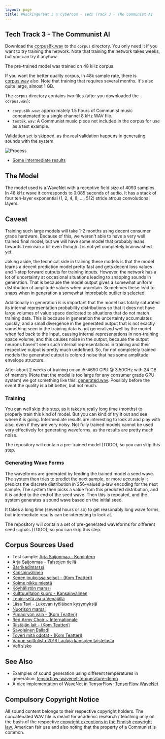 ```yaml
---
layout: page
title: #HackingGreat 3 @ Cybercom - Tech Track 3 - The Communist AI
---
```


## Tech Track 3 - The Communist AI

Download the [corpus8k.wav](https://drive.google.com/file/d/0B7ED5AY6wP1CcjR4U2pYTVlaOTg/view?usp=sharing) to the `corpus` directory. You only need it if you want to try training the network.
Note that training the network takes weeks, but you can try it anyhow.

The pre-trained model was trained on 48 kHz corpus.

If you want the better quality corpus, in 48k sample rate, there is [corpus.wav](https://drive.google.com/file/d/0B7ED5AY6wP1Cd1prV0N6SGhxZ0E/view?usp=sharing) also. Note that training that requires several months.
It's also quite large, almost 1 GB.

The `corpus` directory contains two files (after you downloaded the `corpus.wav`):

 * `corpus8k.wav`: approximately 1.5 hours of Communist music concatenated to a single channel 8 kHz WAV file.
 * `test8k.wav`: A Communist music piece not included in the corpus for use as a test example.

Validation set is skipped, as the real validation happens in generating sounds with the system.

![Process](https://cybercom-finland.github.io/hacking-great-3/t3-communist-ai/images/process.png "Process")

* [Some intermediate results](https://www.youtube.com/watch?v=kf2yrSmh3zw)

## The Model

The model used is a WaveNet with a receptive field size of 4093 samples. In 48 kHz wave it corresponds to 0.085 seconds of audio. It has a stack of four ten-layer exponential (1, 2, 4, 8, ..., 512) stride atrous convolutional layers.

## Caveat

Training such large models will take 1-2 months using decent consumer grade hardware. Because of this, we weren't
able to have a very well trained final model, but we will have some model that probably leans towards Leninism a bit
even though it is not yet completely brainwashed yet.

Joking aside, the technical side in training these models is that the model learns a decent prediction model
pretty fast and gets decent loss values and 1-step forward outputs for training inputs. However, the network
has a lot of uncertainty at occasional situations leading to snapping sounds in generation. That is because
the model output gives a somewhat uniform distribution of amplitude values when uncertain. Sometimes these
lead to snaps when in generation a somewhat improbable outlier is selected.

Additionally in generation is is important that the model has totally saturated its internal representation
probability distributions so that it does not have large volumes of value space dedicated to situations that
do not match training data. This is because in generation the uncertainty accumulates quickly, and a small
divergence in the generated output that is not exactly something seen in the training data is not generalized
well by the model when fed back to the input, causing internal representations in non-training space volume,
and this causes noise in the output, because the output neurons haven't seen such internal representations in
training and their respective output is pretty much undefined. So, for not completely trained models
the generated output is colored noise that has some amplitude envelope structure.

After about 2 weeks of training on an i5-4690 CPU @ 3.50GHz with 24 GB of memory (Note that the model is too large
for any consumer grade GPU system) we got something like this: [generated.wav](https://github.com/cybercom-finland/hacking-great-3/raw/master/t3-communist-ai/samples/generated.wav). Possibly before the event the quality is a bit better, but not much.

### Training

You can well skip this step, as it takes a really long time (months) to properly train this kind of model. But you can kind of try it out and see where it is going.
Intermediate results are interesting to look at and play with also, even if they are very noisy. Not fully trained models cannot be used very effectively for generating
waveforms, as the results are pretty much noise.

The repository will contain a pre-trained model (TODO), so you can skip this step.

### Generating Wave Forms

The waveforms are generated by feeding the trained model a seed wave. The system then tries to predict the next sample, or more accurately it predicts the discrete distribution
in 256-valued µ-law encoding for the next sample. The system then picks a value from this predicted distribution, and it is added to the end of the seed wave.
Then this is repeated, and the system generates a sound wave based on the initial seed.

It takes a long time (several hours or so) to get reasonably long wave forms, but intermediate results can be interesting to look at.

The repository will contain a set of pre-generated waveforms for different seed signals (TODO), so you can skip this step.

## Corpus Sources Used

 * Test sample: [Arja Saijonmaa - Komintern](https://www.youtube.com/watch?v=0-1XOa8_8GQ)
 * [Arja Saijonmaa - Taistojen tiellä](https://www.youtube.com/watch?v=4Bb8o6ECKEs)
 * [Barrikadimarssi](https://www.youtube.com/watch?v=3oXNs5sP_T4)
 * [Kansainvälinen](https://www.youtube.com/watch?v=xW9VBLH-0_s)
 * [Kenen joukoissa seisot - (Kom Teatteri)](https://www.youtube.com/watch?v=qJjaIG4lhCs)
 * [Kolme pikku miestä](https://www.youtube.com/watch?v=-mWtwoWB3XI)
 * [Köyhälistön marssi](https://www.youtube.com/watch?v=shJm-l3c54s)
 * [Kulttuuritalon kuoro - Kansainvälinen](https://www.youtube.com/watch?v=pbLP-stgog0)
 * [Lenin-setä asuu Venäjällä](https://www.youtube.com/watch?v=XjVnbVStaDA)
 * [Liisa Tavi - Lukevan työläisen kysymyksiä](https://www.youtube.com/watch?v=A5ipCT9w940)
 * [Nuorison marssi](https://www.youtube.com/watch?v=7V21y_G8EQU)
 * [Punaorvon vala - (Kom Teatteri)](https://www.youtube.com/watch?v=F1UX6UlHnBY)
 * [Red Army Choir ~ Internationale](https://www.youtube.com/watch?v=nMpmCHnRjNQ)
 * [Riistäjän lait - (Kom Teatteri)](https://www.youtube.com/watch?v=GsF_6UmEuY4)
 * [Savolainen Balladi](https://www.youtube.com/watch?v=Bgpt94GWjXE)
 * [Toveri mitä odotat - (Kom Teatteri)](https://www.youtube.com/watch?v=YPBpioBZg1s)
 * [Vapun soittolista 2016 Lauluja kansojen taistelusta](https://www.youtube.com/watch?v=sZbyFUeFjoQ)
 * [Veli sisko](https://www.youtube.com/watch?v=OHWJr2qnZX8)

## See Also
 * Examples of sound generation using different temperatures in generation: [tensorflow-wavenet-temperature-demo](https://soundcloud.com/robinsloan/sets/tensorflow-wavenet-temperature-demo)
 * A nice implementation of WaveNet in TensorFlow: [TensorFlow WaveNet](https://github.com/ibab/tensorflow-wavenet)

## Compulsory Copyright Notice

All sound content belongs to their respective copyright holders. The concatenated WAV file is meant for academic research / teaching only on the basis of the respective
[copyright exceptions in the Finnish copyright law](http://www.finlex.fi/fi/laki/ajantasa/1961/19610404#L2P14), American fair use and also noting that the property of a Communist is common.
